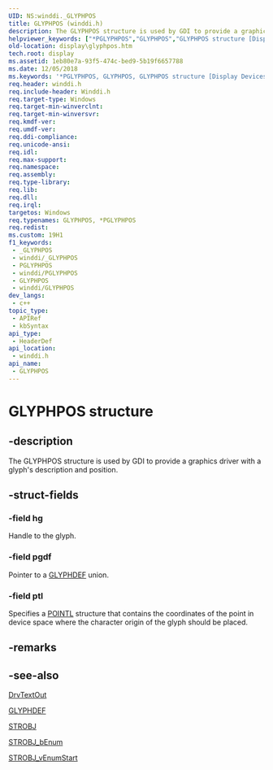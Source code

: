 ```yaml
---
UID: NS:winddi._GLYPHPOS
title: GLYPHPOS (winddi.h)
description: The GLYPHPOS structure is used by GDI to provide a graphics driver with a glyph's description and position.
helpviewer_keywords: ["*PGLYPHPOS","GLYPHPOS","GLYPHPOS structure [Display Devices]","PGLYPHPOS","PGLYPHPOS structure pointer [Display Devices]","display.glyphpos","grstrcts_52c5687f-a40b-43c6-8513-accd4c72def5.xml","winddi/GLYPHPOS","winddi/PGLYPHPOS"]
old-location: display\glyphpos.htm
tech.root: display
ms.assetid: 1eb80e7a-93f5-474c-bed9-5b19f6657788
ms.date: 12/05/2018
ms.keywords: '*PGLYPHPOS, GLYPHPOS, GLYPHPOS structure [Display Devices], PGLYPHPOS, PGLYPHPOS structure pointer [Display Devices], display.glyphpos, grstrcts_52c5687f-a40b-43c6-8513-accd4c72def5.xml, winddi/GLYPHPOS, winddi/PGLYPHPOS'
req.header: winddi.h
req.include-header: Winddi.h
req.target-type: Windows
req.target-min-winverclnt: 
req.target-min-winversvr: 
req.kmdf-ver: 
req.umdf-ver: 
req.ddi-compliance: 
req.unicode-ansi: 
req.idl: 
req.max-support: 
req.namespace: 
req.assembly: 
req.type-library: 
req.lib: 
req.dll: 
req.irql: 
targetos: Windows
req.typenames: GLYPHPOS, *PGLYPHPOS
req.redist: 
ms.custom: 19H1
f1_keywords:
 - _GLYPHPOS
 - winddi/_GLYPHPOS
 - PGLYPHPOS
 - winddi/PGLYPHPOS
 - GLYPHPOS
 - winddi/GLYPHPOS
dev_langs:
 - c++
topic_type:
 - APIRef
 - kbSyntax
api_type:
 - HeaderDef
api_location:
 - winddi.h
api_name:
 - GLYPHPOS
---
```


# GLYPHPOS structure


## -description

The GLYPHPOS structure is used by GDI to provide a graphics driver with a glyph's description and position.

## -struct-fields

### -field hg

Handle to the glyph.

### -field pgdf

Pointer to a <a href="/windows/desktop/api/winddi/ns-winddi-glyphdef">GLYPHDEF</a> union.

### -field ptl

Specifies a <a href="/windows/desktop/api/windef/ns-windef-pointl">POINTL</a> structure that contains the coordinates of the point in device space where the character origin of the glyph should be placed.

## -remarks

## -see-also

<a href="/windows/desktop/api/winddi/nf-winddi-drvtextout">DrvTextOut</a>



<a href="/windows/desktop/api/winddi/ns-winddi-glyphdef">GLYPHDEF</a>



<a href="/windows/desktop/api/winddi/ns-winddi-strobj">STROBJ</a>



<a href="/windows/desktop/api/winddi/nf-winddi-strobj_benum">STROBJ_bEnum</a>



<a href="/windows/desktop/api/winddi/nf-winddi-strobj_venumstart">STROBJ_vEnumStart</a>